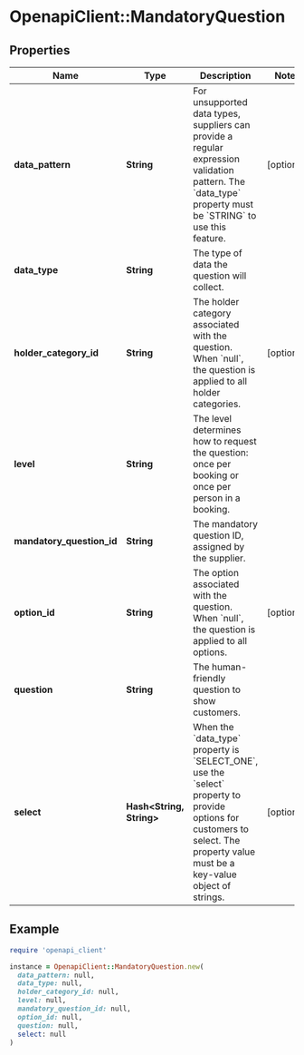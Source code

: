 # OpenapiClient::MandatoryQuestion

## Properties

| Name | Type | Description | Notes |
| ---- | ---- | ----------- | ----- |
| **data_pattern** | **String** | For unsupported data types, suppliers can provide a regular expression validation pattern. The &#x60;data_type&#x60; property must be &#x60;STRING&#x60; to use this feature. | [optional] |
| **data_type** | **String** | The type of data the question will collect. |  |
| **holder_category_id** | **String** | The holder category associated with the question. When &#x60;null&#x60;, the question is applied to all holder categories. | [optional] |
| **level** | **String** | The level determines how to request the question: once per booking or once per person in a booking. |  |
| **mandatory_question_id** | **String** | The mandatory question ID, assigned by the supplier. |  |
| **option_id** | **String** | The option associated with the question. When &#x60;null&#x60;, the question is applied to all options. | [optional] |
| **question** | **String** | The human-friendly question to show customers. |  |
| **select** | **Hash&lt;String, String&gt;** | When the &#x60;data_type&#x60; property is &#x60;SELECT_ONE&#x60;, use the &#x60;select&#x60; property to provide options for customers to select. The property value must be a key-value object of strings. | [optional] |

## Example

```ruby
require 'openapi_client'

instance = OpenapiClient::MandatoryQuestion.new(
  data_pattern: null,
  data_type: null,
  holder_category_id: null,
  level: null,
  mandatory_question_id: null,
  option_id: null,
  question: null,
  select: null
)
```

